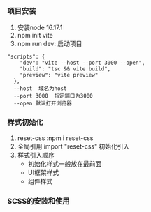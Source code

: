 ### 项目安装

1. 安装node  16.17.1
2. npm init vite
3. npm run dev: 启动项目
```
"scripts": {
    "dev": "vite --host --port 3000 --open",
    "build": "tsc && vite build",
    "preview": "vite preview"
  },
  --host  域名为host
  --port 3000  指定端口为3000 
  --open 默认打开浏览器
```

### 样式初始化

1. reset-css :npm i reset-css
2. 全局引用 import "reset-css"  初始化引入
3. 样式引入顺序
    - 初始化样式一般放在最前面
    - UI框架样式
    - 组件样式

### SCSS的安装和使用



